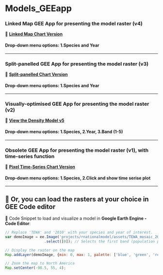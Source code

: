 # **Models_GEEapp**

### **Linked Map GEE App for presenting the model raster (v4)**
🔗 [**Linked Map Chart Version**](https://bamdensitymap.projects.earthengine.app/view/densitymaplinkedmap)

#### **Drop-down menu options: 1.Species and Year**
---

### **Split-panelled GEE App for presenting the model raster (v3)**
🔗 [**Split-panelled Chart Version**](https://bamdensitymap.projects.earthengine.app/view/densitymapsplitpanel)

#### **Drop-down menu options: 1.Species and Year**
---
### **Visually-optimised GEE App for presenting the model raster (v2)**
🔗 [**View the Density Model v5**](https://bamdensitymap.projects.earthengine.app/view/densitymapv5visual)

#### **Drop-down menu options: 1.Species, 2.Year, 3.Band (1-5)**
---

### **Obsolete GEE App for presenting the model raster (v1), with time-series function**
🔗 [**Pixel Time-Series Chart Version**](https://diegowuulaval.users.earthengine.app/view/bamnationalmodel)

#### **Drop-down menu options: 1.Species, 2.Click and show time serise plot**
---

## 📌 **Or, you can load the rasters at your choice in GEE Code editor**
📌 Code Snippet to load and visualize a model in **Google Earth Engine - Code Editor**:

```javascript
// Replace 'TEWA' and '2010' with your species and year of interest.
var demoImage = ee.Image('projects/rnationalmodel/assets/TEWA_mosaic_2010')
                  .select([0]); // Selects the first band (population prediction)

// Display the raster on the map
Map.addLayer(demoImage, {min: 0, max: 1, palette: ['blue', 'green', 'red']}, 'Demo Raster');

// Zoom the map to North America
Map.setCenter(-98.5, 55, 4);
